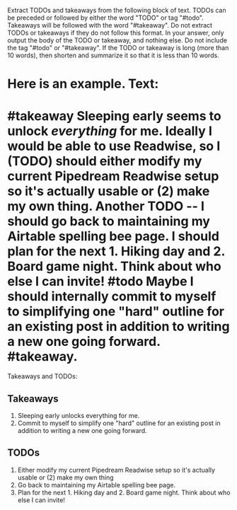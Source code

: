 Extract TODOs and takeaways from the following block of text. TODOs can be preceded or followed by either the word "TODO" or tag "#todo". Takeaways will be followed with the word "#takeaway". Do not extract TODOs or takeaways if they do not follow this format. In your answer, only output the body of the TODO or takeaway, and nothing else. Do not include the tag "#todo" or "#takeaway". If the TODO or takeaway is long (more than 10 words), then shorten and summarize it so that it is less than 10 words.

Here is an example.
Text:
=========
#takeaway Sleeping early seems to unlock *everything* for me.
Ideally I would be able to use Readwise, so I (TODO) should either modify my current Pipedream Readwise setup so it's actually usable or (2) make my own thing.
Another TODO -- I should go back to maintaining my Airtable spelling bee page.
I should plan for the next 1. Hiking day and 2. Board game night. Think about who else I can invite! #todo
Maybe I should internally commit to myself to simplifying one "hard" outline for an existing post in addition to writing a new one going forward. #takeaway.
=========
Takeaways and TODOs:
## Takeaways
1. Sleeping early unlocks everything for me.
2. Commit to myself to simplify one "hard" outline for an existing post in addition to writing a new one going forward.

## TODOs
1. Either modify my current Pipedream Readwise setup so it's actually usable or (2) make my own thing
2. Go back to maintaining my Airtable spelling bee page.
3. Plan for the next 1. Hiking day and 2. Board game night. Think about who else I can invite!